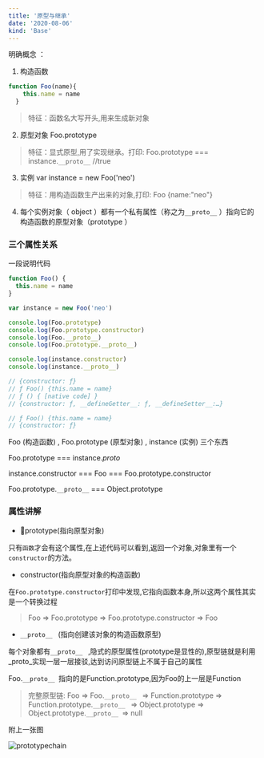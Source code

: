 ```yaml
---
title: '原型与继承'
date: '2020-08-06'
kind: 'Base'
---
```


明确概念 ： 
1. 构造函数


```js 
function Foo(name){
    this.name = name
  } 
```

> 特征：函数名大写开头,用来生成新对象

2. 原型对象 Foo.prototype

> 特征：显式原型,用了实现继承。打印: Foo.prototype === instance.```__proto__```   //true


3. 实例 var instance = new Foo('neo') 

> 特征：用构造函数生产出来的对象,打印: Foo {name:"neo"}

4. 每个实例对象（ object ）都有一个私有属性（称之为```__proto__``` ）指向它的构造函数的原型对象（prototype ）

### 三个属性关系

一段说明代码

```js
function Foo() {
  this.name = name
}

var instance = new Foo('neo')

console.log(Foo.prototype)
console.log(Foo.prototype.constructor)
console.log(Foo.__proto__)
console.log(Foo.prototype.__proto__)

console.log(instance.constructor)
console.log(instance.__proto__)

// {constructor: ƒ}
// ƒ Foo() {this.name = name}
// ƒ () { [native code] }
// {constructor: ƒ, __defineGetter__: ƒ, __defineSetter__:…}

// ƒ Foo() {this.name = name}
// {constructor: ƒ}
```

Foo (构造函数) , Foo.prototype (原型对象) ,  instance (实例) 三个东西

Foo.prototype === instance._proto_

instance.constructor === Foo === Foo.prototype.constructor 

Foo.prototype.```__proto__``` === Object.prototype

### 属性讲解

- prototype(指向原型对象)

只有`函数`才会有这个属性,在上述代码可以看到,返回一个对象,对象里有一个```constructor```的方法。

- constructor(指向原型对象的构造函数)

在```Foo.prototype.constructor```打印中发现,它指向函数本身,所以这两个属性其实是一个转换过程

> Foo => Foo.prototype => Foo.prototype.constructor => Foo

- ```__proto__ ``` (指向创建该对象的构造函数原型)

每个对象都有```__proto__ ``` ,隐式的原型属性(prototype是显性的),原型链就是利用_proto_实现一层一层接驳,达到访问原型链上不属于自己的属性

Foo.```__proto__ ```指向的是Function.prototype,因为Foo的上一层是Function

> 完整原型链: Foo => Foo.```__proto__ ``` => Function.prototype => Function.prototype.```__proto__ ``` => Object.prototype => Object.prototype.```__proto__ ```=> null

附上一张图

![prototypechain](../images/PrototypeChain.png)


